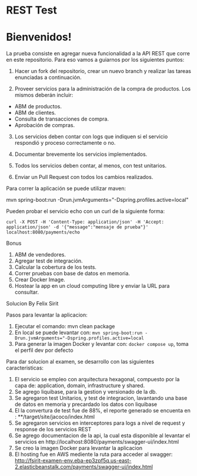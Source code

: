 # REST Test

# Bienvenidos!

La prueba consiste en agregar nueva funcionalidad a la API REST que corre en este repositorio. Para eso vamos a guiarnos por los siguientes puntos:

1) Hacer un fork del repositorio, crear un nuevo branch y realizar las tareas enunciadas a continuación.

2) Proveer servicios para la administración de la compra de productos. Los mismos deberán incluir:
- ABM de productos.
- ABM de clientes.
- Consulta de transacciones de compra.
- Aprobación de compras.
 
3) Los servicios deben contar con logs que indiquen si el servicio respondió y proceso correctamente o no.
  
4) Documentar brevemente los servicios implementados.
 
5) Todos los servicios deben contar, al menos, con test unitarios.
 
6) Enviar un Pull Request con todos los cambios realizados. 

Para correr la aplicación se puede utilizar maven: 

mvn spring-boot:run -Drun.jvmArguments="-Dspring.profiles.active=local"

Pueden probar el servicio echo con un curl de la siguiente forma:

`curl -X POST -H 'Content-Type: application/json' -H 'Accept: application/json' -d '{"message":"mensaje de prueba"}' localhost:8080/payments/echo`

Bonus

1) ABM de vendedores.
2) Agregar test de integración.
3) Calcular la cobertura de los tests.
4) Correr pruebas con base de datos en memoria.
5) Crear Docker Image.
6) Hostear la app en un cloud computing libre y enviar la URL para consultar.

Solucion By Felix Sirit

Pasos para levantar la aplicacion:

1) Ejecutar el comando: mvn clean package
2) En local se puede levantar con: `mvn spring-boot:run -Drun.jvmArguments="-Dspring.profiles.active=local`
3) Para generar la imagen Docker y levantar con: `docker compose up`, toma el perfil dev por defecto

Para dar solucion al examen, se desarrollo con las siguientes caracteristicas:
1) El servicio se empleo con arquitectura hexagonal, compuesto por la capa de: application, domain, infrastructure y shared.
2) Se agrego liquibase, para la gestion y versionado de la db.
3) Se agregaron test Unitarios, y test de integracion, lavantando una base de datos en memoria y precardado los datos con liquibase
4) El la convertura de test fue de 88%, el reporte generado se encuenta en : **/target/site/jacoco/index.html
5) Se agregaron servicios en interceptores para logs a nivel de request y response de los servicios REST
6) Se agrego documentacion de la api, la cual esta disponible al levantar el servicios en http://localhost:8080/payments/swagger-ui/index.html
7) Se creo la imagen Docker para levantar la aplicacion
8) El hosting fue en AWS mediente la ruta para acceder al swagger: http://fsirit-examen-env.eba-ep3zpf5q.us-east-2.elasticbeanstalk.com/payments/swagger-ui/index.html
